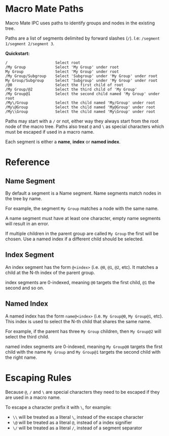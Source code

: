 # Macro Mate Paths

Macro Mate IPC uses paths to identify groups and nodes in the existing tree.

Paths are a list of segments delimited by forward slashes (`/`). I.e: `/segment 1/segment 2/segment 3`.

**Quickstart:**

```
/                     Select root 
/My Group             Select 'My Group' under root
My Group              Select 'My Group' under root
/My Group/Subgroup    Select 'Subgroup' under 'My Group' under root
My Group/Subgroup     Select 'Subgroup' under 'My Group' under root
/@0                   Select the first child of root
/My Group/@2          Select the third child of 'My Group'
/My Group@1           Select the second child named 'My Group' under root
/My\/Group            Select the child named 'My/Group' under root
/My\@Group            Select the child named 'My@Group' under root
/My\\Group            Select the child named 'My\Group' under root
```

Paths may start with a `/` or not, either way they always start from the root node of the macro tree. Paths also treat `@` and `\` as special characters which must be escaped if used in a macro name.

Each segment is either a **name**, **index** or **named index**.

# Reference

## Name Segment

By default a segment is a Name segment. Name segments match nodes in the tree by name.

For example, the segment `My Group` matches a node with the same name. 

A name segment must have at least one character, empty name segments will result in an error.

If multiple children in the parent group are called `My Group` the first will be chosen. Use a
named index if a different child should be selected.

## Index Segment

An index segment has the form `@<index>` (i.e. `@0`, `@1`, `@2`, etc). It matches a child
at the N-th index of the parent group.

index segments are 0-indexed, meaning `@0` targets the first child, `@1` the second and so on.

## Named Index

A named index has the form `name@<index>` (i.e. `My Group@0`, `My Group@1`, etc). This index
is used to select the N-th child that shares the same name. 

For example, if the parent has three `My Group` children, then `My Group@2` will select the third
child.

named index segments are 0-indexed, meaning `My Group@0` targets the first child with the name `My Group` and `My Group@1` targets the second child with the right name.

# Escaping Rules

Because `@`, `/` and `\` are special characters they need to be escaped if they are used in a 
macro name.

To escape a character prefix it with `\`, for example:

- `\\` will be treated as a literal `\`, instead of the escape character
- `\@` will be treated as a literal `@`, instead of a index signifier
- `\/` will be treated as a literal `/`, instead of a segment separator
